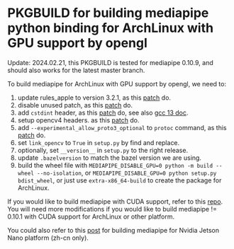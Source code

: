 # PKGBUILD for building mediapipe python binding for ArchLinux with GPU support by opengl

Update: 2024.02.21, this PKGBUILD is tested for mediapipe 0.10.9, and should also works for the latest master branch.

To build mediapipe for ArchLinux with GPU support by opengl, we need to:

1. update rules_apple to version 3.2.1, as this [patch](./0001-update-rules_apple.patch) do.
2. disable unused patch, as this [patch](./0002-delete-unused-com_google_protobuf_fixes.diff.patch) do.
3. add `cstdint` header, as this [patch](./0003-fix-building-for-gcc-13-add-cstdint.patch) do, see also [gcc 13 doc](https://gcc.gnu.org/gcc-13/porting_to.html).
4. setup opencv4 headers. as this [patch](./0004-use-opencv4-headers.patch) do.
5. add `--experimental_allow_proto3_optional` to `protoc` command, as this [patch](0005-add-arg-experimental_allow_proto3_optional-to-protoc.patch) do.
6. set `link_opencv` to `True` in `setup.py` by find and replace.
7. optionally, set `__version__` in `setup.py` to the right release.
8. update `.bazelversion` to match the bazel version we are using.
9. build the wheel file with `MEDIAPIPE_DISABLE_GPU=0 python -m build --wheel --no-isolation`, or `MEDIAPIPE_DISABLE_GPU=0 python setup.py bdist_wheel`, or just use `extra-x86_64-build` to create the package for ArchLinux.

If you would like to build mediapipe with CUDA support, refer to this [repo](https://github.com/pydehon/mediapipe). You will need more modifications if you would like to build mediapipe != 0.10.1 with CUDA support for ArchLinux or other platform.

You could also refer to this [post](https://blog.csdn.net/qq_56548850/article/details/123981579) for building mediapipe for Nvidia Jetson Nano platform (zh-cn only).
